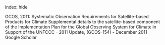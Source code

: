 index: hide

<div class="Citation">

  <div class="Citation-body">
    <div class="Citation-text">GCOS, 2011: Systematic Observation Requirements for Satellite-based Products for Climate Supplemental details to the satellite-based component of the Implementation Plan for the Global Observing System for Climate in Support of the UNFCCC - 2011 Update, (GCOS-154) - December 2011</div>
    <div class="Citation-links">
      <div class="CitationLink" data-href="https://scholar.google.com/scholar?q=Systematic+Observation+Requirements+for+Satellite-based+Products+for+Climate+Supplemental+details+to+the+satellite-based+component+of+the+Implementation+Plan+for+the+Global+Observing+System+for+Climate+in+Support+of+the+UNFCCC+-+2011+Update%2C+%28GCOS-154%29+-+December+2011">
        <div class="CitationLink-icon CitationLink-Scholar"></div>
        <div class="CitationLink-text">Google Scholar</div>
      </div>
    </div>
  </div>
</div>


<div class="Citation-copy">

</div>